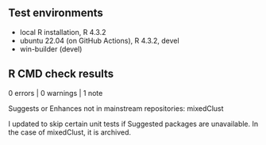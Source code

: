 ## Test environments
* local R installation, R 4.3.2
* ubuntu 22.04 (on GitHub Actions), R 4.3.2, devel
* win-builder (devel)

## R CMD check results

0 errors | 0 warnings | 1 note

Suggests or Enhances not in mainstream repositories:
  mixedClust
  
I updated to skip certain unit tests if Suggested packages are unavailable. In the case of mixedClust, it is archived.
